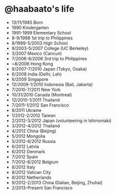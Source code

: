 @haabaato's life
===============

- 13/11/1985 Born
- 1990 Kindergarten
- 1991-1999 Elementary School
- 8-9/1998 1st trip to Philippines
- 8/1999-5/2003 High School
- 8/2003-5/2007 College (UC Berkeley)
- 3/2007 Mexico (Cancun)
- 7/2006-8/2006 3rd trip to Philippines
- ~8/2006 Hong Kong
- 8/2007-7/2010 Japan (Tokyo, Osaka)
- 6/2008 India (Delhi, Leh)
- 6/2009 Singapore
- 12/2009-1/2010 Indonesia (Bali, Jakarta)
- 7/2010-7/2011 New York
- 10/31/2010 Canada (Montreal)
- 12/2010-1/2011 Thailand
- 7/2011-1/2012 San Francisco
- 8/2011 Ukraine
- 1/2012-2/2012 Taiwan
- 2/2012-3/2012 Japan (volunteering in Ishinomaki)
- 3/2012-4/2012 Thailand
- 4/2012 China (Beijing)
- 5/2012 Mongolia
- 5/2012-6/2012 Russia
- 6/2012 Latvia
- 6/2012 Denmark
- 7/2012 Spain
- 7/2012-8/2012 Belgium
- 8/2012 Italy
- 8/2012 Vatican City
- 8/2012 Netherlands
- 9/2012-2/2013 China (Dalian, Beijing, Zhuhai)
- 2/2013-Present San Francisco
